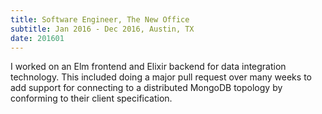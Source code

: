 ```yaml
---
title: Software Engineer, The New Office
subtitle: Jan 2016 - Dec 2016, Austin, TX
date: 201601
---
```


I worked on an Elm frontend and Elixir backend for data integration
technology. This included doing a major pull request over many weeks to add
support for connecting to a distributed MongoDB topology by conforming to
their client specification.

